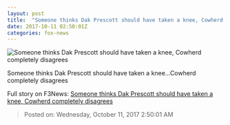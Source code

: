 ```yaml
---
layout: post
title:  "Someone thinks Dak Prescott should have taken a knee, Cowherd completely disagrees"
date: 2017-10-11 02:50:01Z
categories: fox-news
---
```


![Someone thinks Dak Prescott should have taken a knee, Cowherd completely disagrees](http://www.foxnews.com/content/dam/fox-news/logo/og-fn-foxnews.jpg)

Someone thinks Dak Prescott should have taken a knee...Cowherd completely disagrees


Full story on F3News: [Someone thinks Dak Prescott should have taken a knee, Cowherd completely disagrees](http://www.f3nws.com/n/WaZzFF)

> Posted on: Wednesday, October 11, 2017 2:50:01 AM

